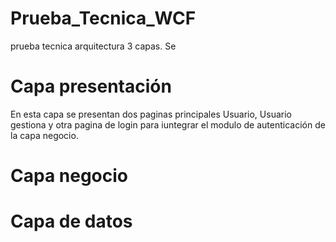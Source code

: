 # Prueba_Tecnica_WCF


prueba tecnica arquitectura 3 capas.
Se 



# Capa presentación
En esta capa se presentan dos paginas principales Usuario, Usuario gestiona y otra pagina de login para iuntegrar el modulo de autenticación de la capa negocio.

#
# Capa negocio

#
# Capa de datos

